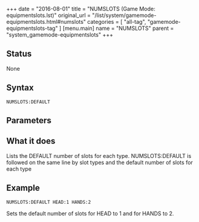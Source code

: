 +++
date = "2016-08-01"
title = "NUMSLOTS (Game Mode: equipmentslots.lst)"
original_url = "/list/system/gamemode-equipmentslots.html#numslots"
categories = [ "all-tag", "gamemode-equipmentslots-tag" ]
[menu.main]
    name = "NUMSLOTS"
    parent = "system_gamemode-equipmentslots"
+++

## Status

None

## Syntax

`NUMSLOTS:DEFAULT`

## Parameters




What it does
------------

Lists the DEFAULT number of slots for each type. NUMSLOTS:DEFAULT is
followed on the same line by slot types and the default number of slots
for each type

Example
-------

`NUMSLOTS:DEFAULT HEAD:1 HANDS:2`

Sets the default number of slots for HEAD to 1 and for HANDS to 2.

